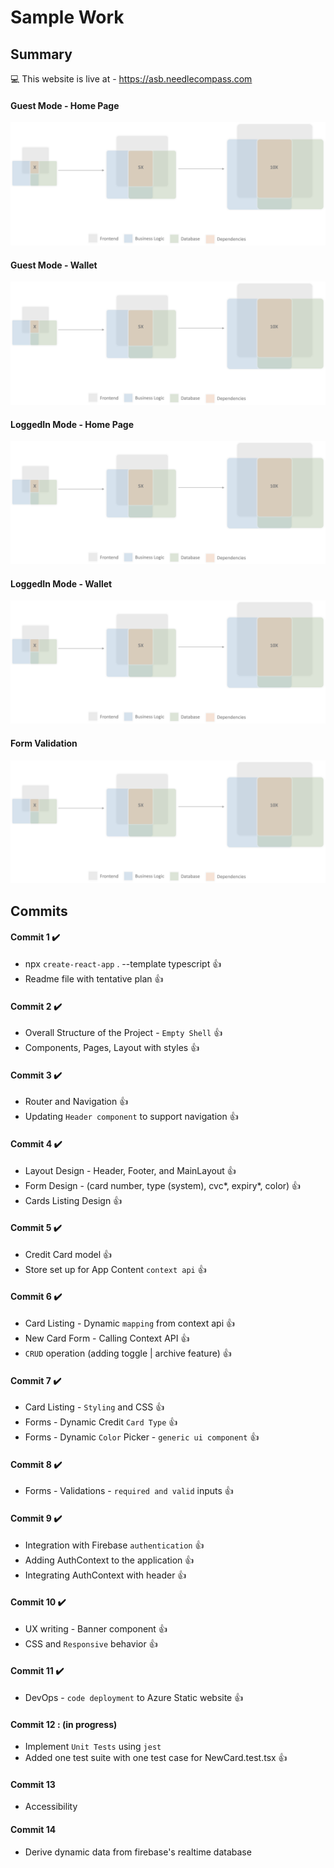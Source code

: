 # Sample Work

## Summary
:computer: This website is live at - https://asb.needlecompass.com

#### Guest Mode - Home Page
<kbd>
<img src="https://github.com/bhushanmaheshwari/sample-work/blob/fad6fdc35487a803ac00219a800123509bb4d322/frontend/public/task1/need.png" />
</kbd>
<br/>

#### Guest Mode - Wallet
<kbd>
<img src="https://github.com/bhushanmaheshwari/sample-work/blob/fad6fdc35487a803ac00219a800123509bb4d322/frontend/public/task1/need.png" />
</kbd>
<br/>

#### LoggedIn Mode - Home Page
<kbd>
<img src="https://github.com/bhushanmaheshwari/sample-work/blob/fad6fdc35487a803ac00219a800123509bb4d322/frontend/public/task1/need.png" />
</kbd>
<br/>

#### LoggedIn Mode - Wallet
<kbd>
<img src="https://github.com/bhushanmaheshwari/sample-work/blob/fad6fdc35487a803ac00219a800123509bb4d322/frontend/public/task1/need.png" />
</kbd>
<br/>

#### Form Validation
<kbd>
<img src="https://github.com/bhushanmaheshwari/sample-work/blob/fad6fdc35487a803ac00219a800123509bb4d322/frontend/public/task1/need.png" />
</kbd>
<br/>


## Commits

#### Commit 1 :heavy_check_mark:

- npx `create-react-app` . --template typescript :thumbsup:
- Readme file with tentative plan :thumbsup:

#### Commit 2 :heavy_check_mark:

- Overall Structure of the Project - `Empty Shell` :thumbsup:
- Components, Pages, Layout with styles :thumbsup:

#### Commit 3 :heavy_check_mark:

- Router and Navigation :thumbsup:
- Updating `Header component` to support navigation :thumbsup:

#### Commit 4 :heavy_check_mark:

- Layout Design - Header, Footer, and MainLayout :thumbsup:
- Form Design - (card number, type (system), cvc*, expiry*, color) :thumbsup:
- Cards Listing Design :thumbsup:

#### Commit 5 :heavy_check_mark:

- Credit Card model :thumbsup:
- Store set up for App Content `context api` :thumbsup:

#### Commit 6 :heavy_check_mark:

- Card Listing - Dynamic `mapping` from context api :thumbsup:
- New Card Form - Calling Context API :thumbsup:
- `CRUD` operation (adding toggle | archive feature) :thumbsup:

#### Commit 7 :heavy_check_mark:

- Card Listing - `Styling` and CSS :thumbsup:
- Forms - Dynamic Credit `Card Type` :thumbsup:
- Forms - Dynamic `Color` Picker - `generic ui component` :thumbsup:

#### Commit 8 :heavy_check_mark:

- Forms - Validations - `required and valid` inputs :thumbsup:

#### Commit 9 :heavy_check_mark:

- Integration with Firebase `authentication` :thumbsup:
- Adding AuthContext to the application :thumbsup:
- Integrating AuthContext with header :thumbsup:

#### Commit 10 :heavy_check_mark:

- UX writing - Banner component :thumbsup:
- CSS and `Responsive` behavior :thumbsup:

#### Commit 11 :heavy_check_mark:

- DevOps - `code deployment` to Azure Static website :thumbsup:

#### Commit 12 : (in progress)

- Implement `Unit Tests` using `jest`
- Added one test suite with one test case for NewCard.test.tsx :thumbsup:

#### Commit 13

- Accessibility

#### Commit 14

- Derive dynamic data from firebase's realtime database

